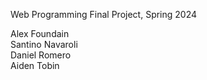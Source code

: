 Web Programming Final Project, Spring 2024

Alex Foundain  
Santino Navaroli  
Daniel Romero  
Aiden Tobin
